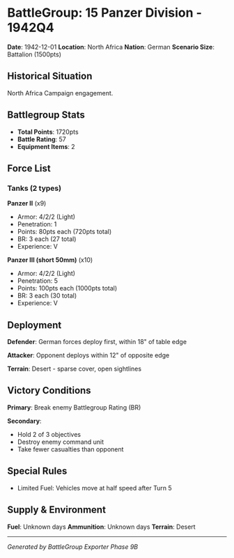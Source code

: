 # BattleGroup: 15 Panzer Division - 1942Q4

**Date**: 1942-12-01
**Location**: North Africa
**Nation**: German
**Scenario Size**: Battalion (1500pts)

## Historical Situation

North Africa Campaign engagement.

## Battlegroup Stats

- **Total Points**: 1720pts
- **Battle Rating**: 57
- **Equipment Items**: 2

## Force List

### Tanks (2 types)

**Panzer II** (x9)
- Armor: 4/2/2 (Light)
- Penetration: 1
- Points: 80pts each (720pts total)
- BR: 3 each (27 total)
- Experience: V

**Panzer III (short 50mm)** (x10)
- Armor: 4/2/2 (Light)
- Penetration: 5
- Points: 100pts each (1000pts total)
- BR: 3 each (30 total)
- Experience: V


## Deployment

**Defender**: German forces deploy first, within 18" of table edge

**Attacker**: Opponent deploys within 12" of opposite edge

**Terrain**: Desert - sparse cover, open sightlines

## Victory Conditions

**Primary**: Break enemy Battlegroup Rating (BR)

**Secondary**:
- Hold 2 of 3 objectives
- Destroy enemy command unit
- Take fewer casualties than opponent

## Special Rules

- Limited Fuel: Vehicles move at half speed after Turn 5

## Supply & Environment

**Fuel**: Unknown days
**Ammunition**: Unknown days
**Terrain**: Desert

---

*Generated by BattleGroup Exporter Phase 9B*
